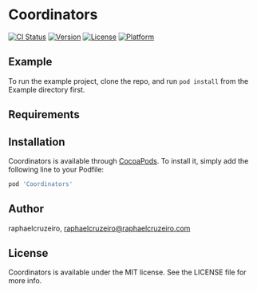 # Coordinators

[![CI Status](http://img.shields.io/travis/raphaelcruzeiro/Coordinators.svg?style=flat)](https://travis-ci.org/Bitdreams/Coordinators.svg?branch=master)
[![Version](https://img.shields.io/cocoapods/v/Coordinators.svg?style=flat)](http://cocoapods.org/pods/Coordinators)
[![License](https://img.shields.io/cocoapods/l/Coordinators.svg?style=flat)](http://cocoapods.org/pods/Coordinators)
[![Platform](https://img.shields.io/cocoapods/p/Coordinators.svg?style=flat)](http://cocoapods.org/pods/Coordinators)

## Example

To run the example project, clone the repo, and run `pod install` from the Example directory first.

## Requirements

## Installation

Coordinators is available through [CocoaPods](http://cocoapods.org). To install
it, simply add the following line to your Podfile:

```ruby
pod 'Coordinators'
```

## Author

raphaelcruzeiro, raphaelcruzeiro@raphaelcruzeiro.com

## License

Coordinators is available under the MIT license. See the LICENSE file for more info.
